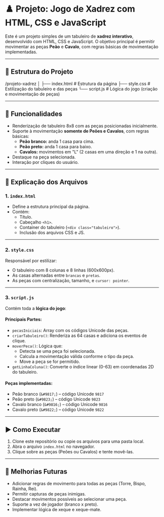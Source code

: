 # ♟️ Projeto: Jogo de Xadrez com HTML, CSS e JavaScript

Este é um projeto simples de um tabuleiro de **xadrez interativo**, desenvolvido com HTML, CSS e JavaScript. O objetivo principal é permitir movimentar as peças **Peão** e **Cavalo**, com regras básicas de movimentação implementadas.

---

## 📁 Estrutura do Projeto

/projeto-xadrez
│
├── index.html        # Estrutura da página
├── style.css         # Estilização do tabuleiro e das peças
└── script.js         # Lógica do jogo (criação e movimentação de peças)

---

## 🔧 Funcionalidades

- Renderização de tabuleiro 8x8 com as peças posicionadas inicialmente.
- Suporte à movimentação **somente de Peões e Cavalos**, com regras básicas:
  - **Peão branco:** anda 1 casa para cima.
  - **Peão preto:** anda 1 casa para baixo.
  - **Cavalos:** movimentos em "L" (2 casas em uma direção e 1 na outra).
- Destaque na peça selecionada.
- Interação por cliques do usuário.

---

## 🧱 Explicação dos Arquivos

### 1. `index.html`

- Define a estrutura principal da página.
- Contém:
  - Título.
  - Cabeçalho `<h1>`.
  - Container do tabuleiro (`<div class="tabuleiro">`).
  - Inclusão dos arquivos CSS e JS.

---

### 2. `style.css`

Responsável por estilizar:

- O tabuleiro com 8 colunas e 8 linhas (600x600px).
- As casas alternadas entre `brancas` e `pretas`.
- As peças com centralização, tamanho, e `cursor: pointer`.

---

### 3. `script.js`

Contém toda a **lógica do jogo**:

#### Principais Partes:
- `pecasIniciais`: Array com os códigos Unicode das peças.
- `criarTabuleiro()`: Renderiza as 64 casas e adiciona os eventos de clique.
- `moverPeca()`: Lógica que:
  - Detecta se uma peça foi selecionada.
  - Calcula a movimentação válida conforme o tipo da peça.
  - Move a peça se for permitido.
- `getLinhaColuna()`: Converte o índice linear (0-63) em coordenadas 2D do tabuleiro.

#### Peças implementadas:
- Peão branco (`&#9817;`) – código Unicode `9817`
- Peão preto (`&#9823;`) – código Unicode `9823`
- Cavalo branco (`&#9816;`) – código Unicode `9816`
- Cavalo preto (`&#9822;`) – código Unicode `9822`

---

## ▶️ Como Executar

1. Clone este repositório ou copie os arquivos para uma pasta local.
2. Abra o arquivo `index.html` no navegador.
3. Clique sobre as peças (Peões ou Cavalos) e tente movê-las.

---

## 📌 Melhorias Futuras

- Adicionar regras de movimento para todas as peças (Torre, Bispo, Rainha, Rei).
- Permitir capturas de peças inimigas.
- Destacar movimentos possíveis ao selecionar uma peça.
- Suporte a vez de jogador (branco x preto).
- Implementar lógica de xeque e xeque-mate.